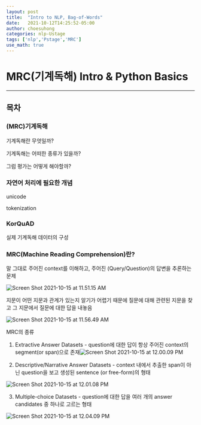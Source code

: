 ```yaml
---
layout: post
title:  "Intro to NLP, Bag-of-Words"
date:   2021-10-12T14:25:52-05:00
author: choesuhong
categories: nlp-Ustage
tags: ['nlp','Pstage','MRC']
use_math: true
---
```


# MRC(기계독해) Intro & Python Basics

---------------

## 목차

### (MRC)기계독해

기계독해란 무엇일까?

기계독해는 어떠한 종류가 있을까?

그럼 평가는 어떻게 해야할까?



### 자연어 처리에 필요한 개념

unicode

tokenization



### KorQuAD

실제 기계독해 데이터의 구성



### MRC(Machine Reading Comprehension)란?

말 그대로 주어진 context를 이해하고, 주어진 (Query/Question)의 답변을 추론하는 문제 

![Screen Shot 2021-10-15 at 11.51.15 AM](https://raw.githubusercontent.com/choesuhong/save-image-repo/image/uPic/Screen%20Shot%202021-10-15%20at%2011.51.15%20AM.png)



지문이 어떤 지문과 관계가 있는지 알기가 어렵기 때문에 질문에 대해 관련된 지문을 찾고 그 지문에서 질문에 대한 답을 내놓음

![Screen Shot 2021-10-15 at 11.56.49 AM](https://raw.githubusercontent.com/choesuhong/save-image-repo/image/uPic/Screen%20Shot%202021-10-15%20at%2011.56.49%20AM.png)



MRC의 종류

1. Extractive Answer Datasets - question에 대한 답이 항상 주어진 context의 segment(or span)으로 존재![Screen Shot 2021-10-15 at 12.00.09 PM](https://raw.githubusercontent.com/choesuhong/save-image-repo/image/uPic/Screen%20Shot%202021-10-15%20at%2012.00.09%20PM.png)



2. Descriptive/Narrative Answer Datasets - context 내에서 추출한 span이 아닌 question을 보고 생성된 sentence (or free-form)의 형태

![Screen Shot 2021-10-15 at 12.01.08 PM](https://raw.githubusercontent.com/choesuhong/save-image-repo/image/uPic/Screen%20Shot%202021-10-15%20at%2012.01.08%20PM.png)



3. Multiple-choice Datasets - question에 대한 답을 여러 개의 answer candidates 중 하나로 고르는 형태

![Screen Shot 2021-10-15 at 12.04.09 PM](https://raw.githubusercontent.com/choesuhong/save-image-repo/image/uPic/Screen%20Shot%202021-10-15%20at%2012.04.09%20PM.png)
